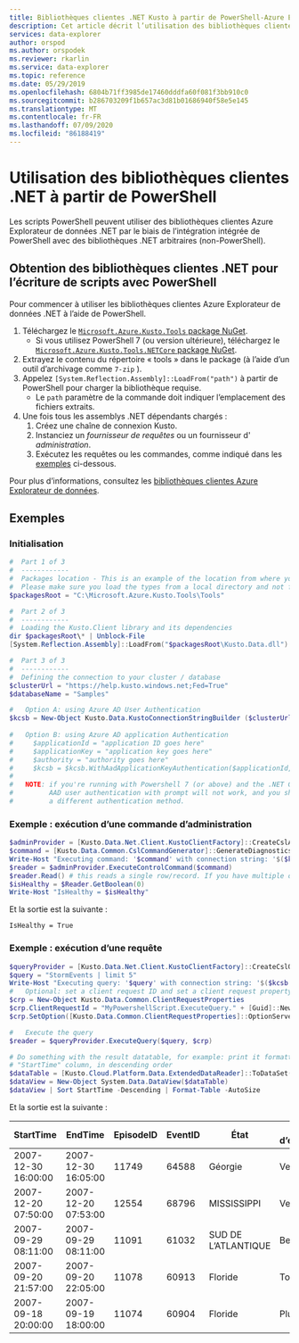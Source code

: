 ```yaml
---
title: Bibliothèques clientes .NET Kusto à partir de PowerShell-Azure Explorateur de données
description: Cet article décrit l’utilisation des bibliothèques clientes .NET à partir de PowerShell dans Azure Explorateur de données.
services: data-explorer
author: orspod
ms.author: orspodek
ms.reviewer: rkarlin
ms.service: data-explorer
ms.topic: reference
ms.date: 05/29/2019
ms.openlocfilehash: 6804b71ff3985de17460dddfa60f081f3bb910c0
ms.sourcegitcommit: b286703209f1b657ac3d81b01686940f58e5e145
ms.translationtype: MT
ms.contentlocale: fr-FR
ms.lasthandoff: 07/09/2020
ms.locfileid: "86188419"
---
```

# <a name="using-the-net-client-libraries-from-powershell"></a>Utilisation des bibliothèques clientes .NET à partir de PowerShell

Les scripts PowerShell peuvent utiliser des bibliothèques clientes Azure Explorateur de données .NET par le biais de l’intégration intégrée de PowerShell avec des bibliothèques .NET arbitraires (non-PowerShell).

## <a name="getting-the-net-client-libraries-for-scripting-with-powershell"></a>Obtention des bibliothèques clientes .NET pour l’écriture de scripts avec PowerShell

Pour commencer à utiliser les bibliothèques clientes Azure Explorateur de données .NET à l’aide de PowerShell.

1. Téléchargez le [ `Microsoft.Azure.Kusto.Tools` package NuGet](https://www.nuget.org/packages/Microsoft.Azure.Kusto.Tools/).
    * Si vous utilisez PowerShell 7 (ou version ultérieure), téléchargez le [ `Microsoft.Azure.Kusto.Tools.NETCore` package NuGet](https://www.nuget.org/packages/Microsoft.Azure.Kusto.Tools.NETCore/).
1. Extrayez le contenu du répertoire « tools » dans le package (à l’aide d’un outil d’archivage comme `7-zip` ).
1. Appelez `[System.Reflection.Assembly]::LoadFrom("path")` à partir de PowerShell pour charger la bibliothèque requise. 
    * Le `path` paramètre de la commande doit indiquer l’emplacement des fichiers extraits.
1. Une fois tous les assemblys .NET dépendants chargés :
   1. Créez une chaîne de connexion Kusto.
   1. Instanciez un *fournisseur de requêtes* ou un fournisseur d' *administration*.
   1. Exécutez les requêtes ou les commandes, comme indiqué dans les [exemples](powershell.md#examples) ci-dessous.

Pour plus d’informations, consultez les [bibliothèques clientes Azure Explorateur de données](../netfx/about-kusto-data.md).

## <a name="examples"></a>Exemples

### <a name="initialization"></a>Initialisation

```powershell
#  Part 1 of 3
#  ------------
#  Packages location - This is an example of the location from where you extract the Microsoft.Azure.Kusto.Tools package.
#  Please make sure you load the types from a local directory and not from a remote share.
$packagesRoot = "C:\Microsoft.Azure.Kusto.Tools\Tools"

#  Part 2 of 3
#  ------------
#  Loading the Kusto.Client library and its dependencies
dir $packagesRoot\* | Unblock-File
[System.Reflection.Assembly]::LoadFrom("$packagesRoot\Kusto.Data.dll")

#  Part 3 of 3
#  ------------
#  Defining the connection to your cluster / database
$clusterUrl = "https://help.kusto.windows.net;Fed=True"
$databaseName = "Samples"

#   Option A: using Azure AD User Authentication
$kcsb = New-Object Kusto.Data.KustoConnectionStringBuilder ($clusterUrl, $databaseName)
 
#   Option B: using Azure AD application Authentication
#     $applicationId = "application ID goes here"
#     $applicationKey = "application key goes here"
#     $authority = "authority goes here"
#     $kcsb = $kcsb.WithAadApplicationKeyAuthentication($applicationId, $applicationKey, $authority)
#
#   NOTE: if you're running with Powershell 7 (or above) and the .NET Core library,
#         AAD user authentication with prompt will not work, and you should choose
#         a different authentication method.
```

### <a name="example-running-an-admin-command"></a>Exemple : exécution d’une commande d’administration

```powershell
$adminProvider = [Kusto.Data.Net.Client.KustoClientFactory]::CreateCslAdminProvider($kcsb)
$command = [Kusto.Data.Common.CslCommandGenerator]::GenerateDiagnosticsShowCommand()
Write-Host "Executing command: '$command' with connection string: '$($kcsb.ToString())'"
$reader = $adminProvider.ExecuteControlCommand($command)
$reader.Read() # this reads a single row/record. If you have multiple ones returned, you can read in a loop 
$isHealthy = $Reader.GetBoolean(0)
Write-Host "IsHealthy = $isHealthy"
```

Et la sortie est la suivante :
```
IsHealthy = True
```

### <a name="example-running-a-query"></a>Exemple : exécution d’une requête

```powershell
$queryProvider = [Kusto.Data.Net.Client.KustoClientFactory]::CreateCslQueryProvider($kcsb)
$query = "StormEvents | limit 5"
Write-Host "Executing query: '$query' with connection string: '$($kcsb.ToString())'"
#   Optional: set a client request ID and set a client request property (e.g. Server Timeout)
$crp = New-Object Kusto.Data.Common.ClientRequestProperties
$crp.ClientRequestId = "MyPowershellScript.ExecuteQuery." + [Guid]::NewGuid().ToString()
$crp.SetOption([Kusto.Data.Common.ClientRequestProperties]::OptionServerTimeout, [TimeSpan]::FromSeconds(30))

#   Execute the query
$reader = $queryProvider.ExecuteQuery($query, $crp)

# Do something with the result datatable, for example: print it formatted as a table, sorted by the 
# "StartTime" column, in descending order
$dataTable = [Kusto.Cloud.Platform.Data.ExtendedDataReader]::ToDataSet($reader).Tables[0]
$dataView = New-Object System.Data.DataView($dataTable)
$dataView | Sort StartTime -Descending | Format-Table -AutoSize
```

Et la sortie est la suivante :

|StartTime           |EndTime             |EpisodeID |EventID |État          |Type d’événement         |InjuriesDirect |InjuriesIndirect |DeathsDirect |DeathsIndirect
|---------           |-------             |--------- |------- |-----          |---------         |-------------- |---------------- |------------ |--------------
|2007-12-30 16:00:00 |2007-12-30 16:05:00 |    11749 |  64588 |Géorgie        |Vent d’orage |             0 |               0 |           0 |             0
|2007-12-20 07:50:00 |2007-12-20 07:53:00 |    12554 |  68796 |MISSISSIPPI    |Vent d’orage |             0 |               0 |           0 |             0
|2007-09-29 08:11:00 |2007-09-29 08:11:00 |    11091 |  61032 |SUD DE L’ATLANTIQUE |Bec d’eau       |             0 |               0 |           0 |             0
|2007-09-20 21:57:00 |2007-09-20 22:05:00 |    11078 |  60913 |Floride        |Tornade           |             0 |               0 |           0 |             0
|2007-09-18 20:00:00 |2007-09-19 18:00:00 |    11074 |  60904 |Floride        |Pluie lourde        |             0 |               0 |           0 |             0
